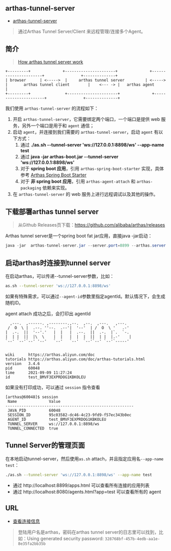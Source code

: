 ## arthas-tunnel-server

- [arthas-tunnel-server](https://arthas.aliyun.com/doc/tunnel.html#arthas-tunnel-server)

>通过Arthas Tunnel Server/Client 来远程管理/连接多个Agent。

## 简介

> [How arthas tunnel server work](https://github.com/alibaba/arthas/blob/master/tunnel-server/README.md#)

```
+---------+              +----------------------+              +----------------------+                +--------------+
| browser      | <----->  |     arthas tunnel server         | <-----> |       arthas tunnel client        |    <--- -> |   arthas agent      |
+---------+               +----------------------+              +----------------------+                +--------------+

```

我们使用 `arthas-tunnel-server` 的流程如下：

1. 开启 `arthas-tunnel-server`，它需要绑定两个端口，一个端口是提供 web 服务，另外一个端口是用于和 `agent` 通信；
2. 启动 `agent`，并连接到我们需要的 `arthas-tunnel-server`，启动 `agent` 有以下方式：
   1. 通过 **./as.sh --tunnel-server 'ws://127.0.0.1:8898/ws' --app-name test**
   2. 通过 **java -jar arthas-boot.jar --tunnel-server 'ws://127.0.0.1:8898/ws'**
   3. 对于 **spring boot 应用**，引用 `arthas-spring-boot-starter` 实现，具体参考 [Arthas Spring Boot Starter](https://arthas.aliyun.com/doc/spring-boot-starter.html)
   4. 对于 **非 spring boot 应用**，引用 `arthas-agent-attach` 和 `arthas-packaging` 依赖来实现。
3. 在 `arthas-tunnel-server` 的 web 服务上进行远程调试以及其他的操作。

## 下载部署arthas tunnel server

>从Github Releases页下载：https://github.com/alibaba/arthas/releases

Arthas tunnel server是一个spring boot fat jar应用，直接java -jar启动：

```java
java -jar  arthas-tunnel-server.jar --server.port=8899 --arthas.server.port=8898
```

## 启动arthas时连接到tunnel server

在启动arthas，可以传递--tunnel-server参数，比如：

```bash
as.sh --tunnel-server 'ws://127.0.0.1:8898/ws'
```

如果有特殊需求，可以通过`--agent-id`参数里指定agentId。默认情况下，会生成随机ID。

agent attach 成功之后，会打印出 agentId

```
  ,---.  ,------. ,--------.,--.  ,--.  ,---.   ,---.
 /  O  \ |  .--. ''--.  .--'|  '--'  | /  O  \ '   .-'
|  .-.  ||  '--'.'   |  |   |  .--.  ||  .-.  |`.  `-.
|  | |  ||  |\  \    |  |   |  |  |  ||  | |  |.-'    |
`--' `--'`--' '--'   `--'   `--'  `--'`--' `--'`-----'


wiki      https://arthas.aliyun.com/doc
tutorials https://arthas.aliyun.com/doc/arthas-tutorials.html
version   3.4.6
pid       60048
time      2021-09-09 11:27:24
id        test_BMVF3EXPRDOG1KBKOLEU
```

如果没有打印成功，可以通过 `session` 指令查看

```
[arthas@60048]$ session
 Name              Value
--------------------------------------------------------
 JAVA_PID          60048
 SESSION_ID        95c03582-dc46-4c23-9fd9-f57ec343b0ec
 AGENT_ID          test_BMVF3EXPRDOG1KBKOLEU
 TUNNEL_SERVER     ws://127.0.0.1:8898/ws
 TUNNEL_CONNECTED  true
```

## Tunnel Server的管理页面

在本地启动tunnel-server，然后使用`as.sh` attach，并且指定应用名`--app-name test`：

```bash
./as.sh --tunnel-server 'ws://127.0.0.1:8898/ws' --app-name test
```

- 通过 http://localhost:8899/apps.html 可以查看所有连接的应用列表
- 通过 http://localhost:8080/agents.html?app=test 可以查看所有的 agent

## URL

- [查看连接信息](http://127.0.0.1:8080/actuator/arthas)

>登陆用户名是arthas，密码在arthas tunnel server的日志里可以找到，比如：Using generated security password: `328768bf-457b-4edb-aa1e-8e35fa2bb35b`

